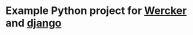 # Example Python project for [Wercker](https://wercker.com) and [django](https://www.djangoproject.com/)
